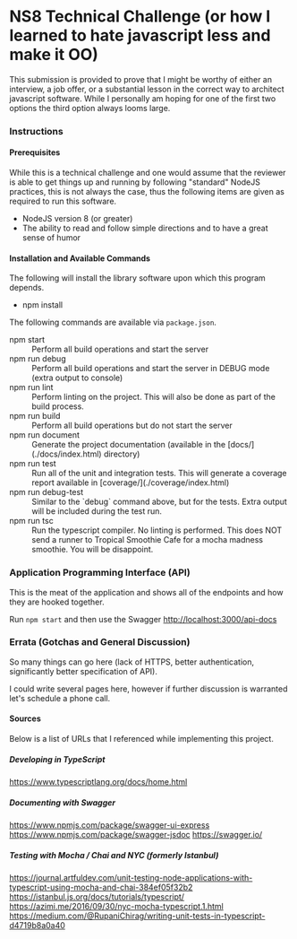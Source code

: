 # NS8 Technical Challenge (or how I learned to hate javascript less and make it OO)

This submission is provided to prove that I might be worthy of either an interview,
a job offer, or a substantial lesson in the correct way to architect javascript
software. While I personally am hoping for one of the first two options the third
option always looms large.

### Instructions
#### Prerequisites
While this is a technical challenge and one would assume that the reviewer is able
to get things up and running by following "standard" NodeJS practices, this is not
always the case, thus the following items are given as required to run this software.

* NodeJS version 8 (or greater)
* The ability to read and follow simple directions and to have a great sense of humor

#### Installation and Available Commands
The following will install the library software upon which this program depends.
* npm install

The following commands are available via `package.json`.
<dl>
  <dt>npm start</dt>
  <dd>Perform all build operations and start the server</dd>

  <dt>npm run debug</dt>
  <dd>Perform all build operations and start the server in DEBUG mode (extra output to console)</dd>

  <dt>npm run lint</dt>
  <dd>Perform linting on the project. This will also be done as part of the build process.</dd>

  <dt>npm run build</dt>
  <dd>Perform all build operations but do not start the server</dd>

  <dt>npm run document</dt>
  <dd>Generate the project documentation (available in the [docs/](./docs/index.html) directory)</dd>

  <dt>npm run test</dt>
  <dd>Run all of the unit and integration tests. This will generate a coverage report available in [coverage/](./coverage/index.html)</dd>

  <dt>npm run debug-test</dt>
  <dd>Similar to the `debug` command above, but for the tests. Extra output will be included during the test run.</dd>

  <dt>npm run tsc</dt>
  <dd>Run the typescript compiler. No linting is performed. This does NOT send a runner to Tropical Smoothie Cafe for a mocha madness smoothie. You will be disappoint.</dd>
</dl>

### Application Programming Interface (API)
This is the meat of the application and shows all of the endpoints and how they
are hooked together.

Run `npm start` and then use the Swagger [http://localhost:3000/api-docs](http://localhost:3000/api-docs)

### Errata (Gotchas and General Discussion)
So many things can go here (lack of HTTPS, better authentication, significantly better specification of API).

I could write several pages here, however if further discussion is warranted let's schedule a phone call.

#### Sources
Below is a list of URLs that I referenced while implementing this project.
##### Developing in TypeScript
https://www.typescriptlang.org/docs/home.html

##### Documenting with Swagger
https://www.npmjs.com/package/swagger-ui-express
https://www.npmjs.com/package/swagger-jsdoc
https://swagger.io/

##### Testing with Mocha / Chai and NYC (formerly Istanbul)
https://journal.artfuldev.com/unit-testing-node-applications-with-typescript-using-mocha-and-chai-384ef05f32b2
https://istanbul.js.org/docs/tutorials/typescript/
https://azimi.me/2016/09/30/nyc-mocha-typescript.1.html
https://medium.com/@RupaniChirag/writing-unit-tests-in-typescript-d4719b8a0a40
